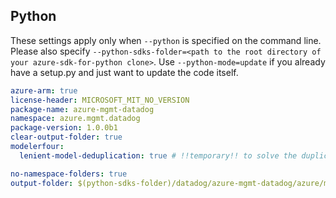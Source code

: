 ## Python

These settings apply only when `--python` is specified on the command line.
Please also specify `--python-sdks-folder=<path to the root directory of your azure-sdk-for-python clone>`.
Use `--python-mode=update` if you already have a setup.py and just want to update the code itself.


``` yaml $(python)
azure-arm: true
license-header: MICROSOFT_MIT_NO_VERSION
package-name: azure-mgmt-datadog
namespace: azure.mgmt.datadog
package-version: 1.0.0b1
clear-output-folder: true
modelerfour:
  lenient-model-deduplication: true # !!temporary!! to solve the duplicate schema issue of ErrorResponse in common-type
```

``` yaml $(python)
no-namespace-folders: true
output-folder: $(python-sdks-folder)/datadog/azure-mgmt-datadog/azure/mgmt/datadog
```
